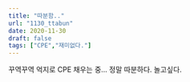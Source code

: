 ```yaml
---
title: "따분함.."
url: "1130_ttabun"
date: 2020-11-30
draft: false
tags: ["CPE","재미없다."]
---
```

꾸역꾸역 억지로 CPE 채우는 중... 정말 따분하다. 놀고싶다.
